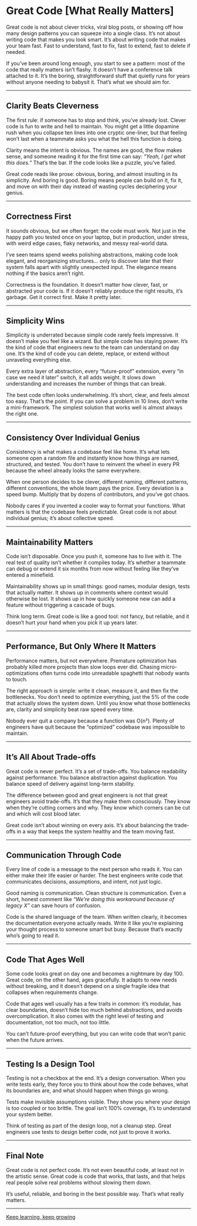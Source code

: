 # Great Code [What Really Matters]

Great code is not about clever tricks, viral blog posts, or showing off how many design patterns you can squeeze into a single class. It’s not about writing code that makes you look smart. It’s about writing code that makes your team fast. Fast to understand, fast to fix, fast to extend, fast to delete if needed.  

If you’ve been around long enough, you start to see a pattern: most of the code that really matters isn’t flashy. It doesn’t have a conference talk attached to it. It’s the boring, straightforward stuff that quietly runs for years without anyone needing to babysit it. That’s what we should aim for.  

---

## Clarity Beats Cleverness  

The first rule: if someone has to stop and think, you’ve already lost. Clever code is fun to write and hell to maintain. You might get a little dopamine rush when you collapse ten lines into one cryptic one-liner, but that feeling won’t last when a teammate asks you what the hell this function is doing.  

Clarity means the intent is obvious. The names are good, the flow makes sense, and someone reading it for the first time can say: *“Yeah, I get what this does.”* That’s the bar. If the code looks like a puzzle, you’ve failed.  

Great code reads like prose: obvious, boring, and almost insulting in its simplicity. And boring is good. Boring means people can build on it, fix it, and move on with their day instead of wasting cycles deciphering your genius.  

---

## Correctness First  

It sounds obvious, but we often forget: the code must work. Not just in the happy path you tested once on your laptop, but in production, under stress, with weird edge cases, flaky networks, and messy real-world data.  

I’ve seen teams spend weeks polishing abstractions, making code look elegant, and reorganizing structures… only to discover later that their system falls apart with slightly unexpected input. The elegance means nothing if the basics aren’t right.  

Correctness is the foundation. It doesn’t matter how clever, fast, or abstracted your code is. If it doesn’t reliably produce the right results, it’s garbage. Get it correct first. Make it pretty later.  

---

## Simplicity Wins  

Simplicity is underrated because simple code rarely feels impressive. It doesn’t make you feel like a wizard. But simple code has staying power. It’s the kind of code that engineers new to the team can understand on day one. It’s the kind of code you can delete, replace, or extend without unraveling everything else.  

Every extra layer of abstraction, every “future-proof” extension, every “in case we need it later” switch, it all adds weight. It slows down understanding and increases the number of things that can break.  

The best code often looks underwhelming. It’s short, clear, and feels almost too easy. That’s the point. If you can solve a problem in 10 lines, don’t write a mini-framework. The simplest solution that works well is almost always the right one.  

---

## Consistency Over Individual Genius  

Consistency is what makes a codebase feel like home. It’s what lets someone open a random file and instantly know how things are named, structured, and tested. You don’t have to reinvent the wheel in every PR because the wheel already looks the same everywhere.  

When one person decides to be clever, different naming, different patterns, different conventions, the whole team pays the price. Every deviation is a speed bump. Multiply that by dozens of contributors, and you’ve got chaos.  

Nobody cares if you invented a cooler way to format your functions. What matters is that the codebase feels predictable. Great code is not about individual genius; it’s about collective speed.  

---

## Maintainability Matters  

Code isn’t disposable. Once you push it, someone has to live with it. The real test of quality isn’t whether it compiles today. It’s whether a teammate can debug or extend it six months from now without feeling like they’ve entered a minefield.  

Maintainability shows up in small things: good names, modular design, tests that actually matter. It shows up in comments where context would otherwise be lost. It shows up in how quickly someone new can add a feature without triggering a cascade of bugs.  

Think long term. Great code is like a good tool: not fancy, but reliable, and it doesn’t hurt your hand when you pick it up years later.  

---

## Performance, But Only Where It Matters  

Performance matters, but not everywhere. Premature optimization has probably killed more projects than slow loops ever did. Chasing micro-optimizations often turns code into unreadable spaghetti that nobody wants to touch.  

The right approach is simple: write it clean, measure it, and then fix the bottlenecks. You don’t need to optimize everything, just the 5% of the code that actually slows the system down. Until you know what those bottlenecks are, clarity and simplicity beat raw speed every time.  

Nobody ever quit a company because a function was O(n²). Plenty of engineers have quit because the “optimized” codebase was impossible to maintain.  

---

## It’s All About Trade-offs  

Great code is never perfect. It’s a set of trade-offs. You balance readability against performance. You balance abstraction against duplication. You balance speed of delivery against long-term stability.  

The difference between good and great engineers is not that great engineers avoid trade-offs. It’s that they make them consciously. They know when they’re cutting corners and why. They know which corners can be cut and which will cost blood later.  

Great code isn’t about winning on every axis. It’s about balancing the trade-offs in a way that keeps the system healthy and the team moving fast.  

---

## Communication Through Code  

Every line of code is a message to the next person who reads it. You can either make their life easier or harder. The best engineers write code that communicates decisions, assumptions, and intent, not just logic.  

Good naming is communication. Clean structure is communication. Even a short, honest comment like *“We’re doing this workaround because of legacy X”* can save hours of confusion.  

Code is the shared language of the team. When written clearly, it becomes the documentation everyone actually reads. Write it like you’re explaining your thought process to someone smart but busy. Because that’s exactly who’s going to read it.  

---

## Code That Ages Well  

Some code looks great on day one and becomes a nightmare by day 100. Great code, on the other hand, ages gracefully. It adapts to new needs without breaking, and it doesn’t depend on a single fragile idea that collapses when requirements change.  

Code that ages well usually has a few traits in common: it’s modular, has clear boundaries, doesn’t hide too much behind abstractions, and avoids overcomplication. It also comes with the right level of testing and documentation, not too much, not too little.  

You can’t future-proof everything, but you can write code that won’t panic when the future arrives.  

---

## Testing Is a Design Tool  

Testing is not a checkbox at the end. It’s a design conversation. When you write tests early, they force you to think about how the code behaves, what its boundaries are, and what should happen when things go wrong.  

Tests make invisible assumptions visible. They show you where your design is too coupled or too brittle. The goal isn’t 100% coverage, it’s to understand your system better.  

Think of testing as part of the design loop, not a cleanup step. Great engineers use tests to design better code, not just to prove it works.  

---

## Final Note  

Great code is not perfect code. It’s not even beautiful code, at least not in the artistic sense. Great code is code that works, that lasts, and that helps real people solve real problems without slowing them down.  

It’s useful, reliable, and boring in the best possible way. That’s what really matters.  

---
[Keep learning, keep growing](https://www.bytestoskills.co/)
